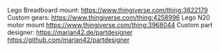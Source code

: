

Lego Breadboard mount: https://www.thingiverse.com/thing:3622179
Custom gears: https://www.thingiverse.com/thing:4258996
Lego N20 motor mount https://www.thingiverse.com/thing:3968044
Custom part designer: https://marian42.de/partdesigner https://github.com/marian42/partdesigner